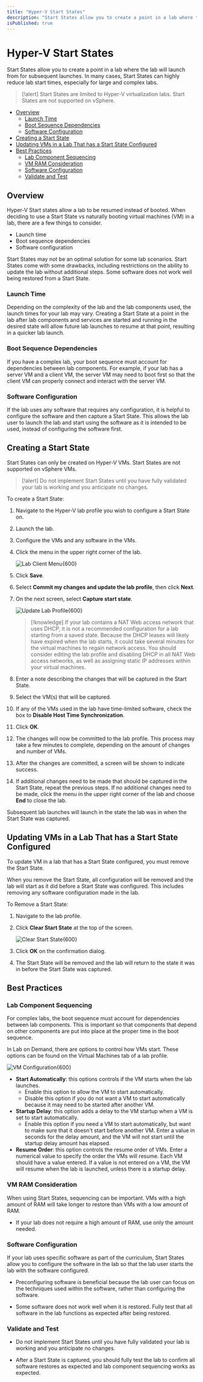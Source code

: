 ```yaml
---
title: "Hyper-V Start States"
description: "Start States allow you to create a point in a lab where the lab will launch from for subsequent launches."
isPublished: true
---
```


# Hyper-V Start States

Start States allow you to create a point in a lab where the lab will launch from for subsequent launches. In many cases, Start States can highly reduce lab start times, especially for large and complex labs.

>[!alert] Start States are limited to Hyper-V virtualization labs. Start States are not supported on vSphere.

- [Overview](#overview)
  - [Launch Time](#launch-time)
  - [Boot Sequence Dependencies](#boot-sequence-dependencies)
  - [Software Configuration](#software-configuration)
- [Creating a Start State](#creating-a-start-state)
- [Updating VMs in a Lab That has a Start State Configured](#updating-vms-in-a-lab-that-has-a-start-state-configured)
- [Best Practices](#best-practices)
  - [Lab Component Sequencing](#lab-component-sequencing)
  - [VM RAM Consideration](#vm-ram-consideration)
  - [Software Configuration](#software-configuration-1)
  - [Validate and Test](#validate-and-test)

## Overview

Hyper-V Start states allow a lab to be resumed instead of booted. When deciding to use a Start State vs naturally booting virtual machines (VM) in a lab, there are a few things to consider.

- Launch time
- Boot sequence dependencies
- Software configuration

Start States may not be an optimal solution for some lab scenarios. Start States come with some drawbacks, including restrictions on the ability to update the lab without additional steps. Some software does not work well being restored from a Start State. 

### Launch Time

Depending on the complexity of the lab and the lab components used, the launch times for your lab may vary. Creating a Start State at a point in the lab after lab components and services are started and running in the desired state will allow future lab launches to resume at that point, resulting in a quicker lab launch. 

### Boot Sequence Dependencies

If you have a complex lab, your boot sequence must account for dependencies between lab components. For example, if your lab has a server VM and a client VM, the server VM may need to boot first so that the client VM can properly connect and interact with the server VM. 

### Software Configuration 

If the lab uses any software that requires any configuration, it is helpful to configure the software and then capture a Start State. This allows the lab user to launch the lab and start using the software as it is intended to be used, instead of configuring the software first. 


## Creating a Start State

Start States can only be created on Hyper-V VMs. Start States are not supported on vSphere VMs. 

>[!alert] Do not implement Start States until you have fully validated your lab is working and you anticipate no changes. 

To create a Start State: 

1. Navigate to the Hyper-V lab profile you wish to configure a Start State on. 

1. Launch the lab.

1. Configure the VMs and any software in the VMs. 

1. Click the menu in the upper right corner of the lab. 

    ![Lab Client Menu](images/lab-client-menu.png){600}

1. Click **Save**.

1. Select **Commit my changes and update the lab profile**, then click **Next**.

1. On the next screen, select **Capture start state**. 

    ![Update Lab Profile](images/update-lab-profile.png){600}

    >[!knowledge] If your lab contains a NAT Web access network that uses DHCP, it is not a recommended configuration for a lab starting from a saved state. Because the DHCP leases will likely have expired when the lab starts, it could take several minutes for the virtual machines to regain network access. You should consider editing the lab profile and disabling DHCP in all NAT Web access networks, as well as assigning static IP addresses within your virtual machines.

1. Enter a note describing the changes that will be captured in the Start State. 

1. Select the VM(s) that will be captured. 

1. If any of the VMs used in the lab have time-limited software, check the box to **Disable Host Time Synchronization**. 

1. Click **OK**. 

1. The changes will now be committed to the lab profile. This process may take a few minutes to complete, depending on the amount of changes and number of VMs. 

1. After the changes are committed, a screen will be shown to indicate success. 

1. If additional changes need to be made that should be captured in the Start State, repeat the previous steps. If no additional changes need to be made, click the menu in the upper right corner of the lab and choose **End** to close the lab. 

Subsequent lab launches will launch in the state the lab was in when the Start State was captured. 

## Updating VMs in a Lab That has a Start State Configured

To update VM in a lab that has a Start State configured, you must remove the Start State. 

When you remove the Start State, all configuration will be removed and the lab will start as it did before a Start State was configured. This includes removing any software configuration made in the lab. 

To Remove a Start State: 

1. Navigate to the lab profile. 

1. Click **Clear Start State** at the top of the screen. 

    ![Clear Start State](images/clear-start-state.png){600}

1. Click **OK** on the confirmation dialog. 

1. The Start State will be removed and the lab will return to the state it was in before the Start State was captured. 

## Best Practices

### Lab Component Sequencing

For complex labs, the boot sequence must account for dependencies between lab components. This is important so that components that depend on other components are put into place at the proper time in the boot sequence. 

In Lab on Demand, there are options to control how VMs start. These options can be found on the Virtual Machines tab of a lab profile.

![VM Configuration](images/vm-configuration.png){600}

- **Start Automatically**: this options controls if the VM starts when the lab launches. 
    - Enable this option to allow the VM to start automatically.
    - Disable this option if you do not want a VM to start automatically because it may need to be started after another VM. 
- **Startup Delay**: this option adds a delay to the VM startup when a VM is set to start automatically. 
    - Enable this option if you need a VM to start automatically, but want to make sure that it doesn't start before another VM. Enter a value in seconds for the delay amount, and the VM will not start until the startup delay amount has elapsed. 
- **Resume Order**: this option controls the resume order of VMs. Enter a numerical value to specify the order the VMs will resume. Each VM should have a value entered. If a value is not entered on a VM, the VM will resume when the lab is launched, unless there is a startup delay. 

### VM RAM Consideration

When using Start States, sequencing can be important. VMs with a high amount of RAM will take longer to restore than VMs with a low amount of RAM.

- If your lab does not require a high amount of RAM, use only the amount needed. 

### Software Configuration

If your lab uses specific software as part of the curriculum, Start States allow you to configure the software in the lab so that the lab user starts the lab with the software configured. 

- Preconfiguring software is beneficial because the lab user can focus on the techniques used within the software, rather than configuring the software. 

- Some software does not work well when it is restored. Fully test that all software in the lab functions as expected after being restored. 

### Validate and Test

- Do not implement Start States until you have fully validated your lab is working and you anticipate no changes. 

- After a Start State is captured, you should fully test the lab to confirm all software restores as expected and lab component sequencing works as expected. 
